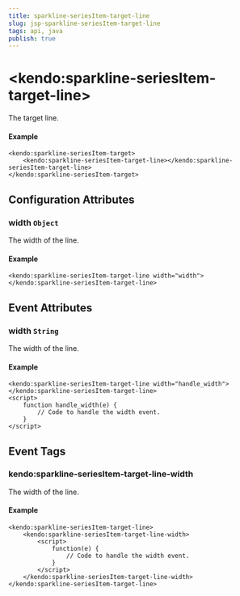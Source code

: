 ```yaml
---
title: sparkline-seriesItem-target-line
slug: jsp-sparkline-seriesItem-target-line
tags: api, java
publish: true
---
```


# \<kendo:sparkline-seriesItem-target-line\>

The target line.

#### Example
    <kendo:sparkline-seriesItem-target>
        <kendo:sparkline-seriesItem-target-line></kendo:sparkline-seriesItem-target-line>
    </kendo:sparkline-seriesItem-target>

## Configuration Attributes

### width `Object`

The width of the line.

#### Example
    <kendo:sparkline-seriesItem-target-line width="width">
    </kendo:sparkline-seriesItem-target-line>


## Event Attributes

### width `String`

The width of the line.

#### Example
    <kendo:sparkline-seriesItem-target-line width="handle_width">
    </kendo:sparkline-seriesItem-target-line>
    <script>
        function handle_width(e) {
            // Code to handle the width event.
        }
    </script>

## Event Tags

### kendo:sparkline-seriesItem-target-line-width

The width of the line.

#### Example
    <kendo:sparkline-seriesItem-target-line>
        <kendo:sparkline-seriesItem-target-line-width>
            <script>
                function(e) {
                    // Code to handle the width event.
                }
            </script>
        </kendo:sparkline-seriesItem-target-line-width>
    </kendo:sparkline-seriesItem-target-line>

